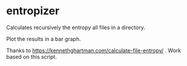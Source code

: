 # entropizer

Calculates recursively the entropy all files in a directory.

Plot the results in a bar graph.

Thanks to https://kennethghartman.com/calculate-file-entropy/ . Work based on this script.
